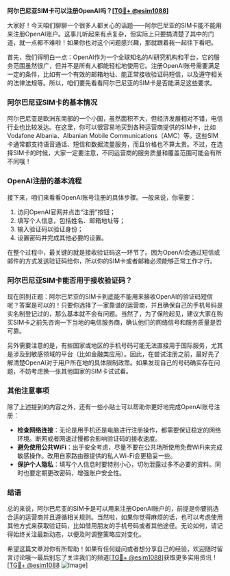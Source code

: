 **阿尔巴尼亚SIM卡可以注册OpenAI吗？[[TG💪+ @esim1088](https://t.me/s/esim1088)]**

大家好！今天咱们聊聊一个很多人都关心的话题——阿尔巴尼亚的SIM卡能不能用来注册OpenAI账户。这事儿听起来有点复杂，但实际上只要搞清楚了其中的门道，就一点都不难啦！如果你也对这个问题感兴趣，那就跟着我一起往下看吧。

首先，我们得明白一点：OpenAI作为一个全球知名的AI研究机构和平台，它的服务范围虽然很广，但并不是所有人都能轻松地使用它。注册OpenAI账号需要满足一定的条件，比如有一个有效的邮箱地址、能正常接收验证码短信，以及遵守相关的法律法规等。所以，咱们要先看看阿尔巴尼亚的SIM卡是否能满足这些要求。

### 阿尔巴尼亚SIM卡的基本情况

阿尔巴尼亚是欧洲东南部的一个小国，虽然面积不大，但经济发展相对不错，电信行业也比较发达。在这里，你可以很容易地买到各种运营商提供的SIM卡，比如Vodafone Albania、Albanian Mobile Communications（AMC）等。这些SIM卡通常都支持语音通话、短信和数据流量服务，而且价格也不算太贵。不过，在选择SIM卡的时候，大家一定要注意，不同运营商的服务质量和覆盖范围可能会有所不同哦！

### OpenAI注册的基本流程

接下来，咱们来看看OpenAI账号注册的具体步骤。一般来说，你需要：

1. 访问OpenAI官网并点击“注册”按钮；
2. 填写个人信息，包括姓名、邮箱地址等；
3. 输入验证码以验证身份；
4. 设置密码并完成其他必要的设置。

在整个过程中，最关键的就是接收验证码这一环节了。因为OpenAI会通过短信或邮件的方式发送验证码给你，所以你的SIM卡或者邮箱必须能够正常工作才行。

### 阿尔巴尼亚SIM卡能否用于接收验证码？

现在回到正题：阿尔巴尼亚的SIM卡到底能不能用来接收OpenAI的验证码短信呢？答案是可以的！只要你选择了一家靠谱的运营商，并且确保自己的手机号码是实名制登记过的，那么基本就不会有问题。当然了，为了保险起见，建议大家在购买SIM卡之前先咨询一下当地的电信服务商，确认他们的网络信号和服务质量是否可靠。

另外需要注意的是，有些国家或地区的手机号码可能无法直接用于国际服务，尤其是涉及到敏感领域的平台（比如金融类应用）。因此，在尝试注册之前，最好先了解清楚OpenAI对于用户所在地的具体限制政策。如果发现自己的号码确实存在问题，不妨考虑换一张其他国家的SIM卡试试看。

### 其他注意事项

除了上述提到的内容之外，还有一些小贴士可以帮助你更好地完成OpenAI账号注册：

- **检查网络连接**：无论是用手机还是电脑进行注册操作，都需要保证稳定的网络环境。断网或者网速过慢都会影响验证码的接收速度。
- **避免使用公共WiFi**：出于安全考虑，尽量不要在公共场所使用免费WiFi来完成敏感操作。改用自家路由器提供的私人Wi-Fi会更稳妥一些。
- **保护个人隐私**：填写个人信息时要特别小心，切勿泄露过多不必要的资料。同时也要定期更改密码，增强账户安全性。

### 结语

总的来说，阿尔巴尼亚的SIM卡是可以用来注册OpenAI账户的，前提是你要挑选合适的运营商并且遵循相关规则。当然啦，如果你觉得麻烦的话，也可以考虑使用其他方式来获取验证码，比如借用朋友的手机号码或者其他途径。无论如何，请记得始终关注最新动态，以便及时调整策略应对变化。

希望这篇文章对你有所帮助！如果有任何疑问或者想分享自己的经验，欢迎随时留言讨论哦～最后别忘了关注我们的频道[[TG💪+ @esim1088](https://t.me/s/esim1088)]获取更多实用资讯！[[TG💪+ @esim1088](https://t.me/s/esim1088) ![Image](https://i.postimg.cc/4NQfJmqS/Snipaste-2025-05-13-00-14-12.png)]